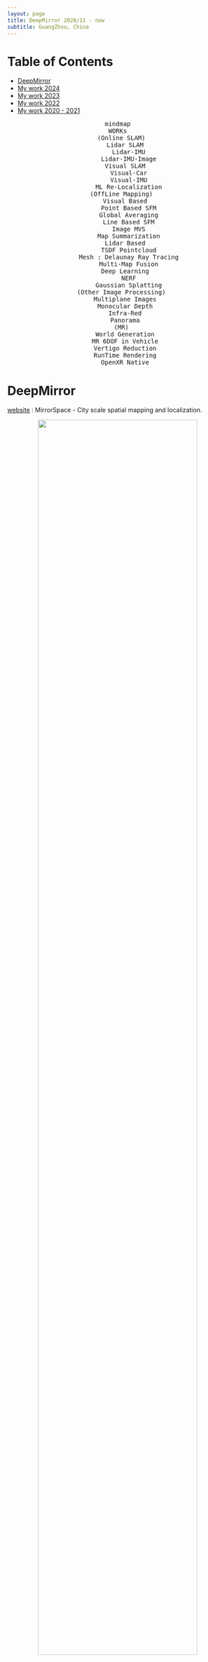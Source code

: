 ```yaml
---
layout: page
title: DeepMirror 2020/11 - now
subtitle: GuangZhou, China
---
```


# Table of Contents

* [DeepMirror](#ldm)
* [My work 2024](#l2024)
* [My work 2023](#l2023)
* [My work 2022](#l2022)
* [My work 2020 - 2021](#l2021)

<p></p>

<div align="center"><pre class="mermaid">
mindmap
WORKs
  (Online SLAM)
    Lidar SLAM
      Lidar-IMU
      Lidar-IMU-Image
    Visual SLAM
      Visual-Car
      Visual-IMU
      ML Re-Localization
  (OffLine Mapping)
    Visual Based
      Point Based SFM
      Global Averaging
      Line Based SFM
      Image MVS
      Map Summarization
    Lidar Based
      TSDF Pointcloud
      Mesh : Delaunay Ray Tracing
      Multi-Map Fusion
    Deep Learning
      NERF
      Gaussian Splatting
  (Other Image Processing)
    Multiplane Images
    Monocular Depth
    Infra-Red
    Panorama
  (MR)
    World Generation
    MR 6DOF in Vehicle
    Vertigo Reduction
    RunTime Rendering
    OpenXR Native
</pre></div>


<a name="ldm"></a>
# DeepMirror

[website](https://www.deepmirror.com/) : MirrorSpace - City scale spatial mapping and localization.

<div align="center">    
<img src="/assets/img/work/dm.jpg" width="85%"/>
</div>

<a name="l2024"></a>
# My work 2024

## A. Low Cost INS

Use low quality GPS & IMU only. Achieve state-of-art INS performance.
<div align="center">    
<img src="/assets/img/work/ins_1.gif" width="60%"/>
</div>

<p></p>
## B. Automatic World Generation

<img style="float: right;" src="/assets/img/work/image_mc.jpg" width="30%"/>

Generate random world, based on earth topology and OSM road map. [Video](https://www.bilibili.com/video/BV1XT421e7KB/?share_source=copy_web&vd_source=7e02250c240f5781cde17d4e607c33bd).
* Terrain generation (random while fits earth topology).
* Shaders : shadow & light & fog & water.
* MR rendering.

<p></p>
## C. MR in Vehicle 6DOF

<img style="float: right;" src="/assets/img/screenshots/vo.gif" width="30%"/>

Enable MR device to have 6DOF tracking in any vehicle.
* Well designed fusion algorithm to give a comfort experience.
* Output poses both in car reference frame & world reference frame.
* Realtime on board absolute localization (w.r.t. car) using deeplearning.

<p></p>
## D. Video Streaming

<img style="float: right;" src="/assets/img/screenshots/car_vr_stream.gif" width="30%"/>

Stream outside Panorama view to MR.
* Camera hardware connection, image stitch, video encoder.
* Video Streaming using FFMPEG.
* MR video decoder, panorama rendering.

<a name="l2023"></a>
# My work 2023

## A. Outside-in Infrared Localization Modules

IR light detection, and fusion with imu measurement by kalman filter. Run with OpenXR & Monado.
* VR hand 6dof tracking.
* AR/VR camera tracking in difficult scenes (e.g. inside moving cars).

<div align="center">    
<img src="/assets/img/screenshots/hand6dof.gif" width="60%"/>
</div>

<p/><p/>
## B. Panorama Video Visual Mapping

Panorama video (insta360 & go-pro) is the only input.
* pure visual sfm mapping pipeline based on <u>Global Averaging method</u> (shonan rotation average & 1dsfm translation average).
* usage of IMU:
    * extrinsics & timestamp calibration for camera-imu.
    * scale and gravity recovery of the visual map.
* MVS image depth recovery (both [traditional cv method](/Study/PaperRead/3d_reconstruction/#lacmm) and [Deep Learning method](/Study/PaperRead/3d_reconstruction/#ldl)).

<div align="center">    
<img src="/assets/img/work/pano_depth_render.jpg" width="75%"/>
</div>

<p/><p/>
## C. Line Mapping & Localization

see [Line Mapping Page](/Study/PaperRead/subjects/#l2).
* Line mapping for traffic lane mapping.
* Use line feature for visual based localization : [my branch of LIMAP](https://github.com/yeliu-deepmirror/limap).

<p/><p/>
## D. Deep Learning

* Use [Dense Match](/Study/PaperRead/deeplearning/03loc/#ldense_match) with relative pose (Global averaging) for localization and visual mapping.
* Use [Nerf](/Study/PaperRead/3d_reconstruction/#lneural_r) with our data session.
* Use [Multiplane Images](/Study/PaperRead/subjects/#l6) for render live 3d videos (as shown in Apple Vision Pro), [test video in PICO](https://drive.google.com/file/d/1mz66BP2f6ZB5Gv_L6dkrPg6Px94lbviZ/view?usp=sharing).
* Use [ACE](/Study/PaperRead/deeplearning/03loc/#lend_to_end_loc) for mapping, and check its descriptor quality with [match test](https://github.com/yeliu-deepmirror/ace#encoder-test).

<p/><p/>
<a name="l2022"></a>
# My work 2022

working on slam/vlp system.

<p/><p/>
## A. INS fusion

working on meta-verse for cars.
* **car localization** - ins system : Based on iterative extended error state kalman filter. imu (motion model) + gps + chassis + visual localization.

<div align="center">    
<img src="/assets/img/work/ins.gif" width="60%"/>
</div>

* **vr in-car localization** - work with guangqi for **AR-HUD & VR**.
  * [广汽ADiGO SPACE升级沉浸式智能座舱体验 2022](https://mp.weixin.qq.com/s/l01PoJ47BtGNLOIvLN5oGA).
  * **patent**: 一种车载XR设备定位方法、装置、设备及存储介质 CN115690194B.
  * [DeepMirror在宝马汽车元宇宙比赛中荣获第一名 2023](https://mp.weixin.qq.com/s/8SFkmZQhMmpXe-6Yj9VkRA). First place in the "Vehicle Readiness" category was secured by Chinese start-up DeepMirror Inc.

<div align="center">    
<img src="/assets/img/work/dm_gq.jpeg" width="60%"/>
</div>

<p/><p/>

<details>
  <summary>Details</summary>

<li><a>iterative kalman filter on manifold</a>
<ul style="list-style-type:circle">
  <li><a>build the full algorithm library.</a></li>
  <li><a>accelerate for imu motion model inputs.</a></li>
  <li><a>state initialization based on imu preintegration.</a></li>
  <li><a>besides basic measurements, we made visual localization measurements.</a></li>
  <li><a>tested over 200h running in Guangzhou.</a></li>
</ul>
</li>
<li><a>6dof localization inside car - based on imu, vision, and car state.</a></li>
<li><a>develop of the VR in car unity SDK (supporting our applications).</a></li>

</details>

<p/><p/>
## B. VLIO algorithm

**lidar-imu-image slam**, based on image direct method with photometric refinement (following last year's work).
**patent**: 基于激光视觉融合的建图方法及系统 CN115797490B.

<div align="center">  
<iframe src="//player.bilibili.com/player.html?aid=261580358&bvid=BV1He411L7ti&cid=860597168&page=1" scrolling="no" border="0" frameborder="no" framespacing="0" allowfullscreen="true"> </iframe>
</div>

<p/><p/>

<details>
  <summary>Details</summary>
<p></p>
</details>

<p/><p/>
## C. pointcloud & mesh generation

Designed for <u>multi-session lifelong map</u>, handle environement change.
* **Color Point Cloud** : TSDF generation (using cuda c++).
* **Mesh Generation** : Delaunay + ray casting + min-cut + post-processing.

<div align="center">    
<img src="/assets/img/work/tsdf_pcl.jpg" width="75%"/>
</div>

<p/><p/>

<details>
  <summary>Details</summary>
<li><a>TSDF point cloud generation (lidar pcl)</a>
<ul style="list-style-type:circle">
  <li><a>has both cuda version and cpu version.</a></li>
  <li><a>block-level processing, fit for any scale (room/building/city).</a></li>
  <li><a>with additional information : color, intensity, semantic label, etc.</a></li>
  <li><a>run for all our data (whole city).</a></li>
</ul>
</li>
<li><a>Mesh generation (based on lidar pcl). Delaunay - Ray Casting - Min-cut - Post-processing - Texture adding</a></li>
</details>


<p/><p/>
## D. visual map summarization

For simplification of visual localization map.
* Vision bundle adjustment problem graph analysis. (using [SNAP](http://snap.stanford.edu/))
* Solve ILP (integral linear programming) problem based on [paper](https://arxiv.org/abs/1907.00338)
* Keep 10% the points, with neglectable drop in localization benchmark accuracy.

<div align="center">    
<img src="/assets/img/work/brief.png" width="60%"/>
</div>

<p/><p/>

<details>
  <summary>Details</summary>
<p></p>
</details>


<p/><p/>
<a name="l2021"></a>
# My work 2020 - 2021

<p/><p/>
## A. lidar-imu-gps slam algorithm

* 2 versions (all written by our team) :
    * pose graph optimization (reference LIO-SAM)
    * <u>iterative extended error state kalman filter</u> (reference FAST-LIO2).
* Many additional constrains, robust backend optimzation, more robust imu initialization.
* Loop closure based on global descriptor (ISC).
* Sensor set: imu, rs-lidar-16, gps, cpu only, 20 FPS on nvidia-nx.

<div align="center">  
<iframe src="//player.bilibili.com/player.html?aid=293924888&bvid=BV14F411a75W&cid=434510649&page=1" scrolling="no" border="0" frameborder="no" framespacing="0" allowfullscreen="true"> </iframe>
</div>

<p/><p/>

<details>
  <summary>Details</summary>

<li><a>LIO-SAM based Lidar SLAM algorithm:</a>
<ul style="list-style-type:circle">
  <li><a>Using Ceres instead of GTSAM : write all the cost functions (without auto-diff, including imu preintegration factors).</a></li>
  <li><a>accelerate frame-to-map ICP, using a new Gaussian Newton algorithm.</a></li>
  <li><a>state initialization based on imu preintegration (bsaed on VINS, but remake to be better).</a></li>
  <li><a>accelerate lidar undistortion and feature extraction (based on multi-threading, and refine memory usage).</a></li>
  <li><a>tested in over 200h of our data.</a></li>
</ul>
</li>

<li><a>FAST-LIO2 based Lidar Odometry algorithm.</a></li>
<li><a>Our loop closing algorithm.</a></li>
</details>


<p/><p/>
## B. camera-chassis-gps slam algorithm

Single camera semi-dense direct method (reference DSO) to mapping fastly the whole city road map.
* tightly coupled with chassis input.
* cpu + arm refinement, 50 FPS on nvidia-nx.
* designed pipeline, mapped full Nansha.GuangZhou Area.

<div align="center">    
<img src="/assets/img/work/image_mapping.jpg" width="85%"/>
</div>

<p/><p/>

<details>
  <summary>Details</summary>

<li><a>remake all the algorithm to fit our code format. add more unit tests.</a></li>
<li><a>using NEON to accelerate more algorithm blocks.</a></li>
<li><a>remake the initialization, to take advantage of chassis.</a></li>
<li><a>add tightly coupled chassis observation : pose measurement, relative pose measurement.</a></li>
<li><a>add the whole algorithm to our cloud pipeline.</a></li>
<li><a>add imu measurements : make a VI-DSO.</a></li>
<li><a>multi-collection fusion, using purly image. add a few image-map observations and run global bundle adjustment.</a></li>

</details>


<p/><p/>
## C. multi-session fusion

<u>Robust Distributed Pose Graph Optimization</u>. (robust to outliers, and multi-threading process with graph cut)
* Loop finding : gicp & global registration (based on FPFH + TEASER) & ISC (intensity scene context).
* Database structre based on s2 blocks.
* Mapped full Nansha.GuangZhou Area (until 2022).

<div align="center">    
<img src="/assets/img/work/gz_mapping.jpg" width="75%"/>
</div>

<p/><p/>
<details>
  <summary>Details</summary>

<li><a>my first mission in DeepMirror.</a></li>
<li><a>Define the database interface and algorithm pipeline.</a></li>
<li><a>pointcloud global registration: (using only Kdtree and Eigen)</a>
<ul style="list-style-type:circle">
  <li><a>point cloud normal and FPFH.</a></li>
  <li><a>referencing TEASER. while we develop a faster 'degree number heuristic' to compute maximal clique.</a></li>
  <li><a>made ransac version.</a></li>
</ul>
</li>
<li><a>algorithm acceleration and pipeline debug.</a></li>
<li><a>tested on over 200h of data.</a></li>

</details>

<p/><p/>
## D. car routing

* based on OSM lane map.
* lane level map & way point level map.
